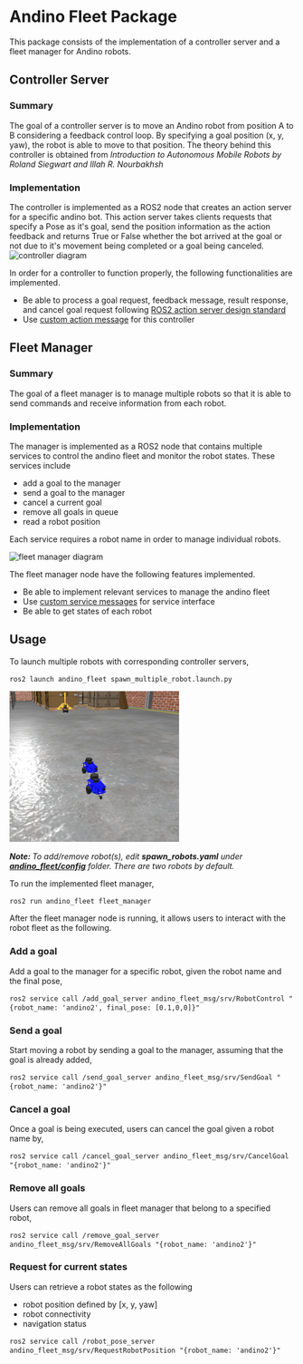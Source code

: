 # Andino Fleet Package
This package consists of the implementation of a controller server and a fleet manager for Andino robots.

## Controller Server
### Summary

The goal of a controller server is to move an Andino robot from position A to B considering a feedback control loop. By specifying a goal position (x, y, yaw), the robot is able to move to that position. The theory behind this controller is obtained from *Introduction to Autonomous Mobile Robots by Roland Siegwart and Illah R. Nourbakhsh* 

### Implementation
The controller is implemented as a ROS2 node that creates an action server for a specific andino bot. This action server takes clients requests that specify a Pose as it's goal, send the position information as the action feedback and returns True or False whether the bot arrived at the goal or not due to it's movement being completed or a goal being canceled.
<img src="../resources/controller_server_diagram.png" alt="controller diagram" title="controller diagram" width="650">

In order for a controller to function properly, the following functionalities are implemented.

- Be able to process a goal request, feedback message, result response, and cancel goal request following [ROS2 action server design standard](https://design.ros2.org/articles/actions.html)
- Use [custom action message](https://github.com/ekumenlabs/andino_fleet_open_rmf/tree/main/controller_action_msg/action) for this controller


## Fleet Manager
### Summary

The goal of a fleet manager is to manage multiple robots so that it is able to send commands and receive information from each robot. 

### Implementation
The manager is implemented as a ROS2 node that contains multiple services to control the andino fleet and monitor the robot states. These services include
- add a goal to the manager
- send a goal to the manager
- cancel a current goal
- remove all goals in queue
- read a robot position

Each service requires a robot name in order to manage individual robots.

<img src="../resources/fleet_manager_diagram.png" alt="fleet manager diagram" title="fleet manager diagram" width="750">

The fleet manager node have the following features implemented.

- Be able to implement relevant services to manage the andino fleet
- Use [custom service messages](https://github.com/ekumenlabs/andino_fleet_open_rmf/tree/main/andino_fleet_msg/srv) for service interface
- Be able to get states of each robot

## Usage
To launch multiple robots with corresponding controller servers,

```
ros2 launch andino_fleet spawn_multiple_robot.launch.py
```

<img src="../resources/multi_robot.png" alt="Multi-robot simulation" title="Multi-robot simulation" width="300"/>

*<b>Note: </b> To add/remove robot(s), edit <b>spawn_robots.yaml</b> under <b>[andino_fleet/config](https://github.com/ekumenlabs/andino_fleet_open_rmf/tree/main/andino_fleet/config)</b> folder. There are two robots by default.*

To run the implemented fleet manager,

```
ros2 run andino_fleet fleet_manager
```

After the fleet manager node is running, it allows users to interact with the robot fleet as the following.

### Add a goal
Add a goal to the manager for a specific robot, given the robot name and the final pose,

```
ros2 service call /add_goal_server andino_fleet_msg/srv/RobotControl "{robot_name: 'andino2', final_pose: [0.1,0,0]}"
```

### Send a goal
Start moving a robot by sending a goal to the manager, assuming that the goal is already added,

```
ros2 service call /send_goal_server andino_fleet_msg/srv/SendGoal "{robot_name: 'andino2'}"
```

### Cancel a goal
Once a goal is being executed, users can cancel the goal given a robot name by,

```
ros2 service call /cancel_goal_server andino_fleet_msg/srv/CancelGoal "{robot_name: 'andino2'}"
```

### Remove all goals
Users can remove all goals in fleet manager that belong to a specified robot,

```
ros2 service call /remove_goal_server andino_fleet_msg/srv/RemoveAllGoals "{robot_name: 'andino2'}"
```

### Request for current states
Users can retrieve a robot states as the following
- robot position defined by [x, y, yaw]
- robot connectivity
- navigation status

```
ros2 service call /robot_pose_server andino_fleet_msg/srv/RequestRobotPosition "{robot_name: 'andino2'}"
```